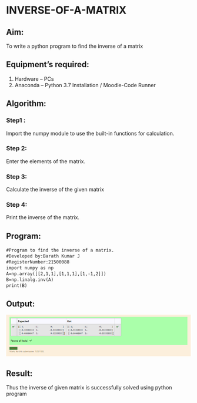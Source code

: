 # INVERSE-OF-A-MATRIX
## Aim:
To write a python program to find the inverse of a matrix
## Equipment’s required:
1. 	Hardware – PCs
2. 	Anaconda – Python 3.7 Installation / Moodle-Code Runner
## Algorithm:
### Step1 : 
Import the numpy module to use the built-in functions for calculation.
### Step 2: 
Enter the elements of the matrix.
### Step 3: 
Calculate the inverse of the given matrix
### Step 4: 
Print the inverse of the matrix.
## Program:
~~~
#Program to find the inverse of a matrix.
#Developed by:Barath Kumar J
#RegisterNumber:21500088
import numpy as np
A=np.array([[2,1,1],[1,1,1],[1,-1,2]])
B=np.linalg.inv(A)
print(B)
~~~
## Output:
![OUTPUT](2.PNG)

## Result:
Thus the inverse of given matrix is successfully solved using python program

